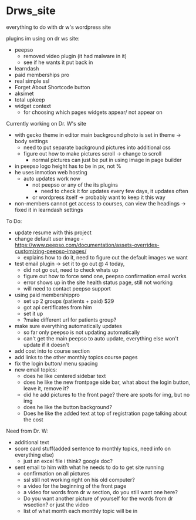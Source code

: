 # Drws_site
everything to do with dr w's wordpress site

plugins im using on dr ws site:

- peepso
	- removed video plugin (it had malware in it) 
	- see if he wants it put back in
- learndash 
- paid memberships pro
- real simple ssl
- Forget About Shortcode button 
- aksimet
- total upkeep
- widget context 
	- for choosing which pages widgets appear/ not appear on

Currently working on Dr. W's site

- with gecko theme in editor main background photo is set in theme -> body settings
	- need to put separate background pictures into additional css
	- figure out how to make pictures scroll -> change to scroll
		- normal pictures can just be put in using image in page builder
- in peepso logo height has to be in px, not %
- he uses inmotion web hosting
	- auto updates work now
		- not peepso or any of the its plugins
			- need to check it for updates every few days, it updates often
		- or wordpress itself -> probably want to keep it this way 
- non-members cannot get access to courses, can view the headings -> fixed it in learndash settings

To Do:

- update resume with this project
- change default user image
	-https://www.peepso.com/documentation/assets-overrides-customizing-peepso-images/ 
	- explains how to do it, need to figure out the default images we want
- test email plugin -> set it to go out @ 4 today, 
	- did not go out, need to check whats up
	- figure out how to force send one, peepso confirmation email works
	- error shows up in the site health status page, still not working
	- will need to contact peepso support
- using paid membershippro 
	- set up 2 groups (patients + paid) $29
	- got api certificates from him
	- set it up
	- ?make different url for patients group?
-  make sure everything automatically updates
	- so far only peepso is not updating automatically 
	- can't get the main peepso to auto update, everything else won't update if it doesn't
- add cost into to course section
- add links to the other monthly topics course pages
- fix the login button/ menu  spacing
-  new email topics:
	- does he like centered sidebar text
	- does he like the new frontpage side bar, what about the login button, leave it, remove it?
	- did he add pictures to the front page? there are spots for img, but no img
	- does he like the button background?
	- Does he like the added text at top of registration page talking about the cost

Need from Dr. W:

- additional text	
- score card stuff(added sentence to monthly topics, need info on everything else)
	- just an excel file i think? google doc?
- sent email to him with what he needs to do to get site running
	- confirmation on all pictures
	- ssl still not working right on his old computer?
	- a video for the beginning of the front page
	- a video for words from dr w section, do you still want one here?
	- Do you want another picture of yourself for the  words from dr wsection? or just the video
	- list of what month each monthly topic will be in

